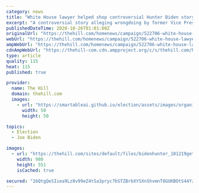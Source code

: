 ```yaml
---
category: news
title: "White House lawyer helped shop controversial Hunter Biden story to Wall Street Journal: NYT"
excerpt: "A controversial story alleging wrongdoing by former Vice President Joe Biden's family in foreign business dealings was pitched by Trump allies to the Wall Street Journal before it appeared in the New York Post,"
publishedDateTime: 2020-10-26T01:01:00Z
originalUrl: "https://thehill.com/homenews/campaign/522706-white-house-lawyer-helped-shop-controversial-hunter-biden-story-to-wall"
webUrl: "https://thehill.com/homenews/campaign/522706-white-house-lawyer-helped-shop-controversial-hunter-biden-story-to-wall"
ampWebUrl: "https://thehill.com/homenews/campaign/522706-white-house-lawyer-helped-shop-controversial-hunter-biden-story-to-wall?amp"
cdnAmpWebUrl: "https://thehill-com.cdn.ampproject.org/c/s/thehill.com/homenews/campaign/522706-white-house-lawyer-helped-shop-controversial-hunter-biden-story-to-wall?amp"
type: article
quality: 115
heat: 115
published: true

provider:
  name: The Hill
  domain: thehill.com
  images:
    - url: "https://smartableai.github.io/election/assets/images/organizations/thehill.com-50x50.jpg"
      width: 50
      height: 50

topics:
  - Election
  - Joe Biden

images:
  - url: "https://thehill.com/sites/default/files/bidenhunter_101219getty.jpg"
    width: 980
    height: 551
    isCached: true

secured: "16QtgQeSIiea9Lz8v99eZ4tSa3pryc7bSTZBrbXYSXnShvmnT8GUKBOtS44YzOkqkVnszHpdI0CyygkdAy/xtLdhqNbBYRRhBeQxiM3jjo6TgZIjpL7fvGDXDB1IDmIWp+GpQmgpdVQjCMmCCV8Qaj/mQLc4+ts8aIa3MrX8ZF953mW3tgp8L1Z5tZVXwKwcZjpwg1sWfVGp5BPAR99EZRacCZTgbQeT530izkBwLVu+iCoz/7/uQ4TA6Q7HeaP2XWLbeNW63EdXWQDm07H35ZwluS6aT7Nt4cHdfJ45vUZ3GFFKk8UfTyl4s3wkC0KT2ebQ7SSPYU5E4sV1VjiEIjMXWNM8AM9jwUVGP94ZrmQ=;wOmXSDqOx59zYt+y+oUjzg=="
---
```


